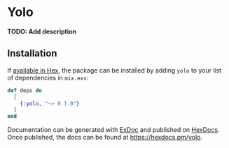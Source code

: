 # Yolo

**TODO: Add description**

## Installation

If [available in Hex](https://hex.pm/docs/publish), the package can be installed
by adding `yolo` to your list of dependencies in `mix.exs`:

```elixir
def deps do
  [
    {:yolo, "~> 0.1.0"}
  ]
end
```

Documentation can be generated with [ExDoc](https://github.com/elixir-lang/ex_doc)
and published on [HexDocs](https://hexdocs.pm). Once published, the docs can
be found at <https://hexdocs.pm/yolo>.

